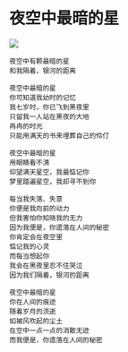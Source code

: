 # 夜空中最暗的星

![](http://7xkpdt.com1.z0.glb.clouddn.com/2cf9f32fb805df8583aee787ffa28cb7.png)


```
夜空中有颗最暗的星
和我隔着，银河的距离

夜空中最暗的星
你可知道我幼时的记忆
我七岁时，你已飞到黑夜里
只留我一人站在黑夜的大地
冉冉的时光
只能用满天的书来埋葬自己的伶仃

夜空中最暗的星
用眼睛看不清
仰望满天星空，我最惦记你
梦里踏遍星空，我却寻不到你

每当我失落、失意
你便是我向前的动力
但我害怕你知晓我的无力
因为我便是，你遗落在人间的秘密
你肯定会在夜空里
惦记我的心灵
而每当想起你
我会在黑夜里忍不住哭泣
因为我们隔着，银河的距离

夜空中最暗的星
你在人间的痕迹
随着岁月的流逝
如被风吹起的尘土
在空中一点一点的消散无迹
而我便是，你遗落在人间的秘密
```
